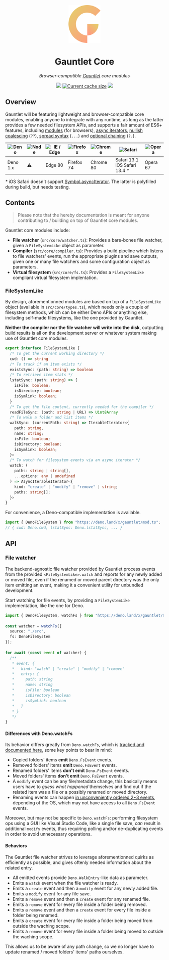 <!-- deno-fmt-ignore-file -->

<p align="center">
  <img height="120" src="https://raw.githubusercontent.com/tommywalkie/gauntlet/main/.github/assets/logo.svg">
  <h1 align="center">Gauntlet Core</h1>
</p>
<p align="center">
  <i>Browser-compatible <a href="https://github.com/tommywalkie/gauntlet">Gauntlet</a> core modules</i>
</p>
<p align="center">
  <a href="https://deno.land/x/gauntlet"><img src="https://img.shields.io/endpoint?url=https%3A%2F%2Fdeno-visualizer.danopia.net%2Fshields%2Flatest-version%2Fx%2Fgauntlet%2Fmod.ts" /></a>
  <a href="https://deno-visualizer.danopia.net/dependencies-of/https/deno.land/x/gauntlet/src/core/mod.ts?rankdir=LR"><img src="https://img.shields.io/endpoint?url=https%3A%2F%2Fdeno-visualizer.danopia.net%2Fshields%2Fcache-size%2Fhttps%2Fdeno.land%2Fx%2Fgauntlet%2Fsrc%2Fcore%2Fmod.ts" alt="Current cache size" /></a>
  <a href="https://deno-visualizer.danopia.net/dependencies-of/https/deno.land/x/gauntlet/src/core/mod.ts?rankdir=LR"><img src="https://img.shields.io/endpoint?url=https%3A%2F%2Fdeno-visualizer.danopia.net%2Fshields%2Fupdates%2Fhttps%2Fdeno.land%2Fx%2Fgauntlet%2Fsrc%2Fcore%2Fmod.ts" /></a>
</p>



## Overview

Gauntlet will be featuring lightweight and browser-compatible core modules, enabling anyone to integrate with any runtime, as long as the latter provides a few needed filesystem APIs, and supports a fair amount of ES6+ features, including [modules](https://developer.mozilla.org/en-US/docs/Web/JavaScript/Guide/Modules#browser_support) (for browsers), [async iterators](https://developer.mozilla.org/en-US/docs/Web/JavaScript/Reference/Global_Objects/Symbol/asyncIterator#browser_compatibility), [nullish coalescing](https://developer.mozilla.org/en-US/docs/Web/JavaScript/Reference/Operators/Nullish_coalescing_operator#browser_compatibility)  (`??`), [spread syntax](https://developer.mozilla.org/en-US/docs/Web/JavaScript/Reference/Operators/Spread_syntax#browser_compatibility) (`...`) and [optional chaining](https://developer.mozilla.org/en-US/docs/Web/JavaScript/Reference/Operators/Optional_chaining#browser_compatibility) (`?.`).

| <img src="https://raw.githubusercontent.com/gilbarbara/logos/master/logos/deno.svg" alt="Deno" width="24px" height="24px" /> | <img src="https://nodejs.org/static/images/favicons/favicon.ico" alt="Node" width="24px" height="24px" /> | <img src="https://raw.githubusercontent.com/alrra/browser-logos/master/src/edge/edge_48x48.png" alt="IE / Edge" width="24px" height="24px" /> | <img src="https://raw.githubusercontent.com/alrra/browser-logos/master/src/firefox/firefox_48x48.png" alt="Firefox" width="24px" height="24px" /> | <img src="https://raw.githubusercontent.com/alrra/browser-logos/master/src/chrome/chrome_48x48.png" alt="Chrome" width="24px" height="24px" /> | <img src="https://raw.githubusercontent.com/alrra/browser-logos/master/src/safari/safari_48x48.png" alt="Safari" width="24px" height="24px" /> | <img src="https://raw.githubusercontent.com/alrra/browser-logos/master/src/opera/opera_48x48.png" alt="Opera" width="24px" height="24px" /> |
| ------------------------------------------------------------ | ------------------------------------------------------------ | ------------------------------------------------------------ | ------------------------------------------------------------ | ------------------------------------------------------------ | ------------------------------------------------------------ | ------------------------------------------------------------ |
| Deno 1.x                                                     | ⚠️                                                            | Edge 80                                                      | Firefox 74                                                   | Chrome 80                                                    | Safari 13.1<br />iOS Safari 13.4 _*_                         | Opera 67                                                     |

_*_ iOS Safari doesn't support [Symbol.asyncIterator](https://caniuse.com/mdn-javascript_builtins_symbol_asynciterator). The latter is polyfilled during build, but needs testing.

## Contents

> Please note that the hereby documentation is meant for anyone contributing to / building on top of Gauntlet core modules.

Gauntlet core modules include:

- **File watcher** (`src/core/watcher.ts`): Provides a bare-bones file watcher, given a `FileSystemLike` object as parameter.
- **Compiler** (`src/core/compiler.ts`): Provides a build pipeline which listens to file watchers' events, run the appropriate plugins and save outputs, given one or many file watchers and some configuration object as parameters.
- **Virtual filesystem** (`src/core/fs.ts`): Provides a `FileSystemLike` compliant virtual filesystem implentation.

### FileSystemLike

By design, aforementionned modules are based on top of a `FileSystemLike` object (available in `src/core/types.ts`), which needs only a couple of filesystem methods, which can be either Deno APIs or anything else, including self-made filesystems, like the one provided by Gauntlet.

**Neither the compiler nor the file watcher will write into the disk**, outputting build results is all on the development server or whatever system making use of Gauntlet core modules. 

```typescript
export interface FileSystemLike {
  /* To get the current working directory */
  cwd: () => string
  /* To track if an item exists */
  existsSync: (path: string) => boolean
  /* To retrieve item stats */
  lstatSync: (path: string) => {
    isFile: boolean;
    isDirectory: boolean;
    isSymlink: boolean;
  }
  /* To get the file content, currently needed for the compiler */
  readFileSync: (path: string | URL) => Uint8Array
  /* To walk a folder and list items */
  walkSync: (currentPath: string) => IterableIterator<{
    path: string,
    name: string;
    isFile: boolean;
    isDirectory: boolean;
    isSymlink: boolean;
  }>
  /* To watch for filesystem events via an async iterator */
  watch: (
    paths: string | string[], 
    ...options: any | undefined
  ) => AsyncIterableIterator<{
    kind: "create" | "modify" | "remove" | string;
    paths: string[];
  }>
}
```

For convenience, a Deno-compatible implementation is available.

```typescript
import { DenoFileSystem } from "https://deno.land/x/gauntlet/mod.ts";
// { cwd: Deno.cwd, lstatSync: Deno.lstatSync, ... }
```

## API

### File watcher

The backend-agnostic file watcher provided by Gauntlet process events from the provided `<FileSystemLike>.watch` and reports for any newly added or moved file, even if the renamed or moved parent directory was the only item emitting an event, making it a convenient utility for unbundled development.

Start watching for file events, by providing a `FileSystemLike` implementation, like the one for Deno.

```typescript
import { DenoFileSystem, watchFs } from "https://deno.land/x/gauntlet/mod.ts";

const watcher = watchFs({
  source: "./src",
  fs: DenoFileSystem
});

for await (const event of watcher) {
  /**
   * event: {
   *   kind: "watch" | "create" | "modify" | "remove"
   *   entry: {
   *     path: string
   *     name: string
   *     isFile: boolean
   *     isDirectory: boolean
   *     isSymLink: boolean
   *   }
   * }
   */
}
```

#### Differences with Deno.watchFs

Its behavior differs greatly from `Deno.watchFs`, which is [tracked and documented here](https://github.com/tommywalkie/Deno.watchFs), some key points to bear in mind:

- Copied folders' items **emit** `Deno.FsEvent` events.
- Removed folders' items **emit** `Deno.FsEvent` events.
- Renamed folders' items **don't emit** `Deno.FsEvent` events.
- Moved folders' items **don't emit** `Deno.FsEvent` events.
- A `modify` event can be any file/metadata change, this basically means users have to _guess what happened_ themselves and find out if the related item was a file or a possibly renamed or moved directory.
- Renaming events can happen [in unconveniently ordered 2~3 events](https://github.com/tommywalkie/Deno.watchFs#rename-a-file), depending of the OS, which may not have access to all `Deno.FsEvent` events.  

Moreover, but may not be specific to `Deno.watchFs`: performing filesystem ops using a GUI like Visual Studio Code, like a single file save, _can_ result in additional `modify` events, thus requiring polling and/or de-duplicating events in order to avoid unnecessary operations.

#### Behaviors

The Gauntlet file watcher strives to leverage aforementionned quirks as efficiently as possible, and gives oftenly needed information about the related entry.

- All emitted events provide `Deno.WalkEntry`-like data as parameter. 
- Emits a `watch` event when the file watcher is ready.
- Emits a `create` event and then a `modify` event for any newly added file.
- Emits a `modify` event for any file save.
- Emits a `remove` event and then a `create` event for any renamed file.
- Emits a `remove` event for every file inside a folder being removed.
- Emits a `remove` event and then a `create` event for every file inside a folder being renamed.
- Emits a `create` event for every file inside a folder being moved from outside the waching scope.
- Emits a `remove` event for every file inside a folder being moved to outside the waching scope.

This allows us to be aware of any path change, so we no longer have to update renamed / moved folders' items' paths ourselves.


